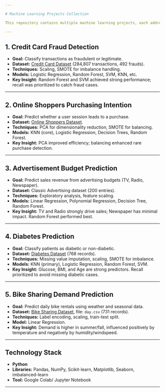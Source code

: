 ```yaml
---

# Machine Learning Projects Collection

This repository contains multiple machine learning projects, each addressing a real-world problem with structured datasets, preprocessing, modeling, and evaluation.

---
```


## 1. Credit Card Fraud Detection
- **Goal:** Classify transactions as fraudulent or legitimate.  
- **Dataset:** [Credit Card Dataset](https://samatrix-data.s3.ap-south-1.amazonaws.com/ML/creditcard.zip) (284,807 transactions, 492 frauds).  
- **Techniques:** Scaling, SMOTE for imbalance handling.  
- **Models:** Logistic Regression, Random Forest, SVM, KNN, etc.  
- **Key Insight:** Random Forest and SVM achieved strong performance; recall was prioritized to catch fraud cases.  

---

## 2. Online Shoppers Purchasing Intention
- **Goal:** Predict whether a user session leads to a purchase.  
- **Dataset:** [Online Shoppers Dataset](https://samatrix-data.s3.ap-south-1.amazonaws.com/ML/online_shoppers_intention.csv).  
- **Techniques:** PCA for dimensionality reduction, SMOTE for balancing.  
- **Models:** KNN (core), Logistic Regression, Decision Trees, Random Forest.  
- **Key Insight:** PCA improved efficiency; balancing enhanced rare purchase detection.  

---

## 3. Advertisement Budget Prediction
- **Goal:** Predict sales revenue from advertising budgets (TV, Radio, Newspaper).  
- **Dataset:** Classic Advertising dataset (200 entries).  
- **Techniques:** Exploratory analysis, feature scaling.  
- **Models:** Linear Regression, Polynomial Regression, Decision Tree, Random Forest.  
- **Key Insight:** TV and Radio strongly drive sales; Newspaper has minimal impact. Random Forest performed best.  

---

## 4. Diabetes Prediction
- **Goal:** Classify patients as diabetic or non-diabetic.  
- **Dataset:** [Diabetes Dataset](https://samatrix-data.s3.ap-south-1.amazonaws.com/ML/diabetes-data.csv) (768 records).  
- **Techniques:** Missing value imputation, scaling, SMOTE for imbalance.  
- **Models:** KNN (primary), Logistic Regression, Random Forest, SVM.  
- **Key Insight:** Glucose, BMI, and Age are strong predictors. Recall prioritized to avoid missing diabetic cases.  

---

## 5. Bike Sharing Demand Prediction
- **Goal:** Predict daily bike rentals using weather and seasonal data.  
- **Dataset:** [Bike Sharing Dataset](https://samatrix-data.s3.ap-south-1.amazonaws.com/ML/Data-Bike-Share.zip), file: `day.csv` (731 records).  
- **Techniques:** Label encoding, scaling, train-test split.  
- **Model:** Linear Regression.  
- **Key Insight:** Demand is higher in summer/fall, influenced positively by temperature and negatively by humidity/windspeed.  

---

## Technology Stack
- **Python**  
- **Libraries:** Pandas, NumPy, Scikit-learn, Matplotlib, Seaborn, imbalanced-learn  
- **Tool:** Google Colab/ Jupyter Notebook
 ---
